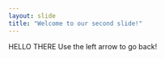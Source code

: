 ```yaml
---
layout: slide
title: "Welcome to our second slide!"
---
```

HELLO THERE 
Use the left arrow to go back!
